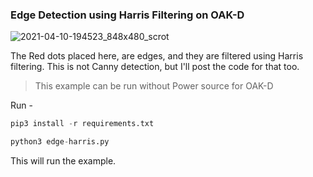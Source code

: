 ### Edge Detection using Harris Filtering on OAK-D

![2021-04-10-194523_848x480_scrot](https://user-images.githubusercontent.com/67831664/114272918-aa894880-9a35-11eb-92c6-a51af9246ab9.png)

The Red dots placed here, are edges, and they are filtered using Harris filtering. This is not Canny detection, but I'll post
the code for that too.

> This example can be run without Power source for OAK-D

Run - 
```python
pip3 install -r requirements.txt

python3 edge-harris.py
```

This will run the example.
